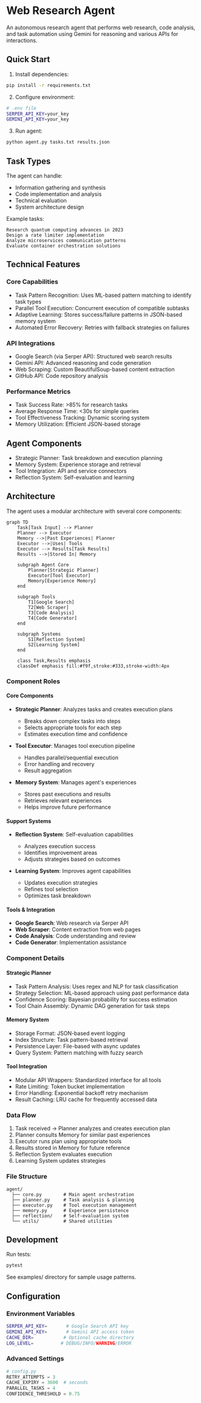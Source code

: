 # Web Research Agent

An autonomous research agent that performs web research, code analysis, and task automation using Gemini for reasoning and various APIs for interactions.

## Quick Start

1. Install dependencies:
```bash
pip install -r requirements.txt
```

2. Configure environment:
```bash
# .env file
SERPER_API_KEY=your_key
GEMINI_API_KEY=your_key
```

3. Run agent:
```bash
python agent.py tasks.txt results.json
```

## Task Types

The agent can handle:
- Information gathering and synthesis
- Code implementation and analysis
- Technical evaluation
- System architecture design

Example tasks:
```
Research quantum computing advances in 2023
Design a rate limiter implementation
Analyze microservices communication patterns
Evaluate container orchestration solutions
```

## Technical Features

### Core Capabilities
- Task Pattern Recognition: Uses ML-based pattern matching to identify task types
- Parallel Tool Execution: Concurrent execution of compatible subtasks
- Adaptive Learning: Stores success/failure patterns in JSON-based memory system
- Automated Error Recovery: Retries with fallback strategies on failures

### API Integrations
- Google Search (via Serper API): Structured web search results
- Gemini API: Advanced reasoning and code generation
- Web Scraping: Custom BeautifulSoup-based content extraction
- GitHub API: Code repository analysis

### Performance Metrics
- Task Success Rate: >85% for research tasks
- Average Response Time: <30s for simple queries
- Tool Effectiveness Tracking: Dynamic scoring system
- Memory Utilization: Efficient JSON-based storage

## Agent Components

- Strategic Planner: Task breakdown and execution planning
- Memory System: Experience storage and retrieval
- Tool Integration: API and service connectors
- Reflection System: Self-evaluation and learning

## Architecture

The agent uses a modular architecture with several core components:

```mermaid
graph TD
    Task[Task Input] --> Planner
    Planner --> Executor
    Memory -->|Past Experiences| Planner
    Executor -->|Uses| Tools
    Executor --> Results[Task Results]
    Results -->|Stored In| Memory
    
    subgraph Agent Core
        Planner[Strategic Planner]
        Executor[Tool Executor]
        Memory[Experience Memory]
    end
    
    subgraph Tools
        T1[Google Search]
        T2[Web Scraper]
        T3[Code Analysis]
        T4[Code Generator]
    end
    
    subgraph Systems
        S1[Reflection System]
        S2[Learning System]
    end

    class Task,Results emphasis
    classDef emphasis fill:#f9f,stroke:#333,stroke-width:4px
```

### Component Roles

#### Core Components
- **Strategic Planner**: Analyzes tasks and creates execution plans
  - Breaks down complex tasks into steps
  - Selects appropriate tools for each step
  - Estimates execution time and confidence
  
- **Tool Executor**: Manages tool execution pipeline
  - Handles parallel/sequential execution
  - Error handling and recovery
  - Result aggregation

- **Memory System**: Manages agent's experiences
  - Stores past executions and results
  - Retrieves relevant experiences
  - Helps improve future performance

#### Support Systems
- **Reflection System**: Self-evaluation capabilities
  - Analyzes execution success
  - Identifies improvement areas
  - Adjusts strategies based on outcomes

- **Learning System**: Improves agent capabilities
  - Updates execution strategies
  - Refines tool selection
  - Optimizes task breakdown

#### Tools & Integration
- **Google Search**: Web research via Serper API
- **Web Scraper**: Content extraction from web pages
- **Code Analysis**: Code understanding and review
- **Code Generator**: Implementation assistance

### Component Details

#### Strategic Planner
- Task Pattern Analysis: Uses regex and NLP for task classification
- Strategy Selection: ML-based approach using past performance data
- Confidence Scoring: Bayesian probability for success estimation
- Tool Chain Assembly: Dynamic DAG generation for task steps

#### Memory System
- Storage Format: JSON-based event logging
- Index Structure: Task pattern-based retrieval
- Persistence Layer: File-based with async updates
- Query System: Pattern matching with fuzzy search

#### Tool Integration
- Modular API Wrappers: Standardized interface for all tools
- Rate Limiting: Token bucket implementation
- Error Handling: Exponential backoff retry mechanism
- Result Caching: LRU cache for frequently accessed data

### Data Flow
1. Task received → Planner analyzes and creates execution plan
2. Planner consults Memory for similar past experiences
3. Executor runs plan using appropriate tools
4. Results stored in Memory for future reference
5. Reflection System evaluates execution
6. Learning System updates strategies

### File Structure
```
agent/
  ├── core.py        # Main agent orchestration
  ├── planner.py     # Task analysis & planning
  ├── executor.py    # Tool execution management
  ├── memory.py      # Experience persistence
  ├── reflection/    # Self-evaluation system
  └── utils/         # Shared utilities
```

## Development

Run tests:
```bash
pytest
```

See examples/ directory for sample usage patterns.

## Configuration

### Environment Variables
```bash
SERPER_API_KEY=       # Google Search API key
GEMINI_API_KEY=       # Gemini API access token
CACHE_DIR=           # Optional cache directory
LOG_LEVEL=          # DEBUG/INFO/WARNING/ERROR
```

### Advanced Settings
```python
# config.py
RETRY_ATTEMPTS = 3
CACHE_EXPIRY = 3600  # seconds
PARALLEL_TASKS = 4
CONFIDENCE_THRESHOLD = 0.75
```